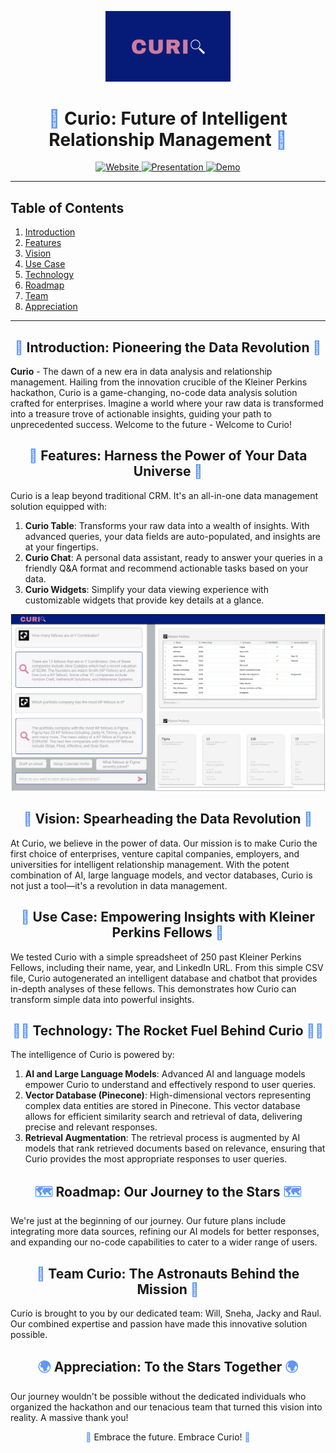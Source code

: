 <p align="center">
  <img src="https://github.com/Curio-IRM/.github/blob/main/profile/curio.png" alt="Curio Logo" width="200">
</p>

<h1 align="center">
  <span style="color: #5E97F6;">🚀</span> 
  Curio: Future of Intelligent Relationship Management
  <span style="color: #5E97F6;">🚀</span>
</h1>

<p align="center">
  <a href="https://kp-fellows-documents.vercel.app/">
    <img src="https://img.shields.io/badge/-Website-blue?style=for-the-badge&logo=curio&logoColor=white" alt="Website">
  </a>
  <a href="https://www.loom.com/share/7b8b3d11cb074de28de8418348f4c0ac">
    <img src="https://img.shields.io/badge/-Presentation-orange?style=for-the-badge&logo=curio&logoColor=white" alt="Presentation">
  </a>
  <a href="https://www.loom.com/share/143ed397944945c38f69a1a741475d41?sid=a27b6242-2793-45e4-9b8a-a6422e8bbc8a">
    <img src="https://img.shields.io/badge/-Demo-green?style=for-the-badge&logo=curio&logoColor=white" alt="Demo">
  </a>
</p>

---

## Table of Contents
1. [Introduction](#introduction)
2. [Features](#features)
3. [Vision](#vision)
4. [Use Case](#use-case)
5. [Technology](#technology)
6. [Roadmap](#roadmap)
7. [Team](#team)
8. [Appreciation](#appreciation)

---

<a name="introduction"></a>
<h2 align="center">
  <span style="color: #5E97F6;">🌌</span> 
  Introduction: Pioneering the Data Revolution 
  <span style="color: #5E97F6;">🌌</span>
</h2>

**Curio** - The dawn of a new era in data analysis and relationship management. Hailing from the innovation crucible of the Kleiner Perkins hackathon, Curio is a game-changing, no-code data analysis solution crafted for enterprises. Imagine a world where your raw data is transformed into a treasure trove of actionable insights, guiding your path to unprecedented success. Welcome to the future - Welcome to Curio!

<a name="features"></a>
<h2 align="center">
  <span style="color: #5E97F6;">🔭</span>
  Features: Harness the Power of Your Data Universe
  <span style="color: #5E97F6;">🔭</span>
</h2>

Curio is a leap beyond traditional CRM. It's an all-in-one data management solution equipped with:

1. **Curio Table**: Transforms your raw data into a wealth of insights. With advanced queries, your data fields are auto-populated, and insights are at your fingertips.
2. **Curio Chat**: A personal data assistant, ready to answer your queries in a friendly Q&A format and recommend actionable tasks based on your data.
3. **Curio Widgets**: Simplify your data viewing experience with customizable widgets that provide key details at a glance.

<p align="center">
  <img src="https://github.com/Curio-IRM/.github/blob/main/profile/mockup.png" alt="Curio Vision" width="600">
</p>

<a name="vision"></a>
<h2 align="center">
  <span style="color: #5E97F6;">🌠</span>
  Vision: Spearheading the Data Revolution
  <span style="color: #5E97F6;">🌠</span>
</h2>

At Curio, we believe in the power of data. Our mission is to make Curio the first choice of enterprises, venture capital companies, employers, and universities for intelligent relationship management. With the potent combination of AI, large language models, and vector databases, Curio is not just a tool—it's a revolution in data management.

<a name="use-case"></a>
<h2 align="center">
  <span style="color: #5E97F6;">🎯</span>
  Use Case: Empowering Insights with Kleiner Perkins Fellows
  <span style="color: #5E97F6;">🎯</span>
</h2>

We tested Curio with a simple spreadsheet of 250 past Kleiner Perkins Fellows, including their name, year, and LinkedIn URL. From this simple CSV file, Curio autogenerated an intelligent database and chatbot that provides in-depth analyses of these fellows. This demonstrates how Curio can transform simple data into powerful insights.

<a name="technology"></a>
<h2 align="center">
  <span style="color: #5E97F6;">👩‍🚀</span>
  Technology: The Rocket Fuel Behind Curio
  <span style="color: #5E97F6;">👩‍🚀</span>
</h2>

The intelligence of Curio is powered by:

1. **AI and Large Language Models**: Advanced AI and language models empower Curio to understand and effectively respond to user queries.
2. **Vector Database (Pinecone)**: High-dimensional vectors representing complex data entities are stored in Pinecone. This vector database allows for efficient similarity search and retrieval of data, delivering precise and relevant responses.
3. **Retrieval Augmentation**: The retrieval process is augmented by AI models that rank retrieved documents based on relevance, ensuring that Curio provides the most appropriate responses to user queries.

<a name="roadmap"></a>
<h2 align="center">
  <span style="color: #5E97F6;">🗺️</span>
  Roadmap: Our Journey to the Stars
  <span style="color: #5E97F6;">🗺️</span>
</h2>

We're just at the beginning of our journey. Our future plans include integrating more data sources, refining our AI models for better responses, and expanding our no-code capabilities to cater to a wider range of users.

<a name="team"></a>
<h2 align="center">
  <span style="color: #5E97F6;">👥</span>
  Team Curio: The Astronauts Behind the Mission
  <span style="color: #5E97F6;">👥</span>
</h2>

Curio is brought to you by our dedicated team: Will, Sneha, Jacky and Raul. Our combined expertise and passion have made this innovative solution possible.

<a name="appreciation"></a>
<h2 align="center">
  <span style="color: #5E97F6;">🌍</span>
  Appreciation: To the Stars Together
  <span style="color: #5E97F6;">🌍</span>
</h2>

Our journey wouldn't be possible without the dedicated individuals who organized the hackathon and our tenacious team that turned this vision into reality. A massive thank you!

<p align="center">
  <span style="color: #5E97F6;">🎉</span>
  Embrace the future. Embrace Curio!
  <span style="color: #5E97F6;">🎉</span>
</p>
